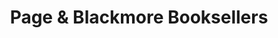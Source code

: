 ---
title: "Page & Blackmore Booksellers"
url: /nelson/page-and-blackmore-booksellers/
shop: books
---